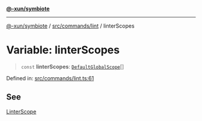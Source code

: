 [**@-xun/symbiote**](../../../../README.md)

***

[@-xun/symbiote](../../../../README.md) / [src/commands/lint](../README.md) / linterScopes

# Variable: linterScopes

> `const` **linterScopes**: [`DefaultGlobalScope`](../../../configure/enumerations/DefaultGlobalScope.md)[]

Defined in: [src/commands/lint.ts:61](https://github.com/Xunnamius/symbiote/blob/6997faa5359efb83c247c1b6e5dcf27da55db104/src/commands/lint.ts#L61)

## See

[LinterScope](../../../configure/enumerations/DefaultGlobalScope.md)
